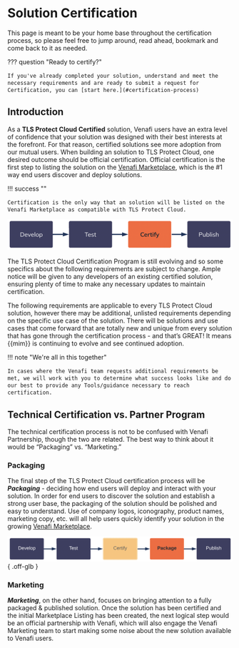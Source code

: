 # Solution Certification

This page is meant to be your home base throughout the certification process, so please feel free to jump around, read ahead, bookmark and come back to it as needed. 

??? question "Ready to certify?"

    If you've already completed your solution, understand and meet the necessary requirements and are ready to submit a request for Certification, you can [start here.](#certification-process)

## Introduction

As a **TLS Protect Cloud Certified** solution, Venafi users have an extra level of confidence that your solution was designed with their best interests at the forefront.
For that reason, certified solutions see more adoption from our mutual users.
When building an solution to TLS Protect Cloud, one desired outcome should be official certification.
Official certification is the first step to listing the solution on the [Venafi Marketplace](https://marketplace.venafi.com), which is the #1 way end users discover and deploy solutions.  

!!! success ""

    Certification is the only way that an solution will be listed on the Venafi Marketplace as compatible with TLS Protect Cloud. 

![Certify](../../../assets/images/Certification/certify-chart.png)

The TLS Protect Cloud Certification Program is still evolving and so some specifics about the following requirements are subject to change.
Ample notice will be given to any developers of an existing certified solution, ensuring plenty of time to make any necessary updates to maintain certification.

The following requirements are applicable to every TLS Protect Cloud solution, however there may be additional, unlisted requirements depending on the specific use case of the solution.
There will be solutions and use cases that come forward that are totally new and unique from every solution that has gone through the certification process - and that’s GREAT!
It means {{mim}} is continuing to evolve and see continued adoption.

!!! note "We're all in this together"

    In cases where the Venafi team requests additional requirements be met, we will work with you to determine what success looks like and do our best to provide any Tools/guidance necessary to reach certification.

## Technical Certification vs. Partner Program

The technical certification process is not to be confused with Venafi Partnership, though the two are related.
The best way to think about it would be “Packaging” vs. “Marketing.”

### Packaging

The final step of the TLS Protect Cloud certification process will be ***Packaging*** - deciding how end users will deploy and interact with your solution.
In order for end users to discover the solution and establish a strong user base, the packaging of the solution should be polished and easy to understand.
Use of company logos, iconography, product names, marketing copy, etc. will all help users quickly identify your solution in the growing [Venafi Marketplace](https://marketplace.venafi.com). 

![Package](../../../assets/images/Certification/package-chart.png){ .off-glb }

### Marketing

***Marketing***, on the other hand, focuses on bringing attention to a fully packaged & published solution.
Once the solution has been certified and the initial Marketplace Listing has been created, the next logical step would be an official partnership with Venafi, which will also engage the Venafi Marketing team to start making some noise about the new solution available to Venafi users.